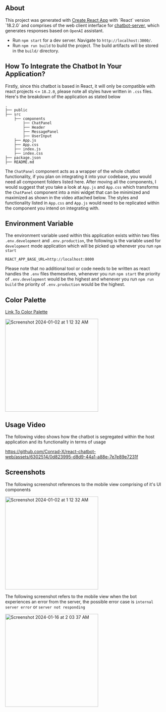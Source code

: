 ## About

This project was generated with [Create React App]([https://github.com/angular/angular-cli](https://create-react-app.dev/)) with `React` version `18.2.0` and comprises of the web client interface for [chatbot-server](https://github.com/Conrad-X/chatbot-server), which generates responses based on `OpenAI` assistant.
- Run `npm start` for a dev server. Navigate to `http://localhost:3000/`.
- Run `npm run build` to build the project. The build artifacts will be stored in the `build/` directory.

## How To Integrate the Chatbot In Your Application?
Firstly, since this chatbot is based in React, it will only be compatible with react projects <= `18.2.0`, please note all styles have written in `.css` files. Here's the breakdown of the application as stated below

    .
    ├── public                  
    ├── src                     
        ├── components
            ├── ChatPanel       
            ├── Header
            ├── MessagePanel
            ├── UserInput
        ├── App.js
        ├── App.css
        ├── index.js
        ├── index.css
    ├── package.json             
    ├── README.md                

The `ChatPanel` component acts as a wrapper of the whole chatbot functionality, if you plan on integrating it into your codebase, you would need all component folders listed here. After moving all the components, I would suggest that you take a look at `App.js` and `App.css` which transforms the `ChatPanel` component into a mini widget that can be minimized and maximized as shown in the video attached below. The styles and functionality listed in `App.css` and `App.js` would need to be replicated within the component you intend on integrating with. 

## Environment Variable
The environment variable used within this application exists within two files `.env.development` and `.env.production`, the following is the variable used for `development` mode application which will be picked up whenever you run `npm start`

```
REACT_APP_BASE_URL=http://localhost:8000
```
 Please note that no additional tool or code needs to be written as react handles the `.env` files themeselves, whenever you run `npm start` the priority of `.env.development` would be the highest and whenever you run `npm run build` the priority of `.env.production` would be the highest.


## Color Palette
[Link To Color Palette](https://colorhunt.co/palette/ecf4d69ad0c22d9596265073) 

<img width="300" alt="Screenshot 2024-01-02 at 1 12 32 AM" src="https://github.com/Conrad-X/chatbot-web/assets/6302514/8edb10ba-8dcf-4f52-88f5-de62e83c771e">

## Usage Video

The following video shows how the chatbot is segregated within the host application and its functionality in terms of usage

https://github.com/Conrad-X/react-chatbot-web/assets/6302514/0d823995-d8d9-44a1-a88e-7e7e89e7231f


## Screenshots

The following screenshot references to the mobile view comprising of it's UI components <br/>

<img width="300" alt="Screenshot 2024-01-02 at 1 12 32 AM" src="https://github.com/Conrad-X/chatbot-web/assets/6302514/486a402c-8560-433d-ac9b-360c41649917">

The following screenshot refers to the mobile view when the bot experiences an error from the server, the possible error case is `internal server error` or `server not responding` 

<img width="300" alt="Screenshot 2024-01-16 at 2 03 37 AM" src="https://github.com/Conrad-X/react-chatbot-web/assets/6302514/fcec2fc1-2693-410a-80b8-2a12d3710ac5">




